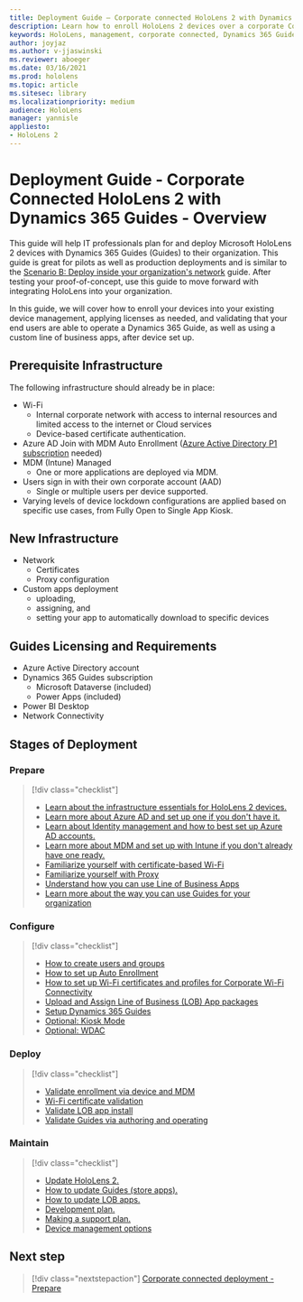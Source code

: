 ```yaml
---
title: Deployment Guide – Corporate connected HoloLens 2 with Dynamics 365 Guides - Overview
description: Learn how to enroll HoloLens 2 devices over a corporate Connected network with Dynamics 365 Guides.
keywords: HoloLens, management, corporate connected, Dynamics 365 Guides, AAD, Azure AD, MDM, Mobile Device Management
author: joyjaz
ms.author: v-jjaswinski
ms.reviewer: aboeger
ms.date: 03/16/2021
ms.prod: hololens
ms.topic: article
ms.sitesec: library
ms.localizationpriority: medium
audience: HoloLens
manager: yannisle
appliesto:
- HoloLens 2
---
```


# Deployment Guide - Corporate Connected HoloLens 2 with Dynamics 365 Guides - Overview

This guide will help IT professionals plan for and deploy Microsoft HoloLens 2 devices with Dynamics 365 Guides (Guides) to their organization. This guide is great for pilots as well as production deployments and is similar to the [Scenario B: Deploy inside your organization's network](https://docs.microsoft.com/hololens/common-scenarios#scenario-b-deploy-inside-your-organizations-network) guide. After testing your proof-of-concept, use this guide to move forward with integrating HoloLens into your organization.

In this guide, we will cover how to enroll your devices into your existing device management, applying licenses as needed, and validating that your end users are able to operate a Dynamics 365 Guide, as well as using a custom line of business apps, after device set up. 

## Prerequisite Infrastructure

The following infrastructure should already be in place:
- Wi-Fi
    - Internal corporate network with access to internal resources and limited access to the internet or Cloud services
    - Device-based certificate authentication.
- Azure AD Join with MDM Auto Enrollment ([Azure Active Directory P1 subscription](https://docs.microsoft.com/azure/active-directory/fundamentals/active-directory-whatis) needed)
- MDM (Intune) Managed
    - One or more applications are deployed via MDM.
- Users sign in with their own corporate account (AAD)
    - Single or multiple users per device supported.
- Varying levels of device lockdown configurations are applied based on specific use cases, from Fully Open to Single App Kiosk.

## New Infrastructure

- Network 
    - Certificates
    - Proxy configuration
- Custom apps deployment
    - uploading, 
    - assigning, and 
    - setting your app to automatically download to specific devices

## Guides Licensing and Requirements
- Azure Active Directory account
- Dynamics 365 Guides subscription
    - Microsoft Dataverse (included)
    - Power Apps (included)
- Power BI Desktop
- Network Connectivity

## Stages of Deployment
### Prepare
> [!div class="checklist"]
>- [Learn about the infrastructure essentials for HoloLens 2 devices.](hololens2-corp-connected-prepare.md#infrastructure-essentials)
>- [Learn more about Azure AD and set up one if you don't have it.](hololens2-corp-connected-prepare.md#azure-active-directory)
>- [Learn about Identity management and how to best set up Azure AD accounts.](hololens2-corp-connected-prepare.md#identity-management)
>- [Learn more about MDM and set up with Intune if you don't already have one ready.](hololens2-corp-connected-prepare.md#mobile-device-management)
>- [Familiarize yourself with certificate-based Wi-Fi](hololens2-corp-connected-prepare.md#certificates)
>- [Familiarize yourself with Proxy](hololens2-corp-connected-prepare.md#proxy)
>- [Understand how you can use Line of Business Apps](hololens2-corp-connected-prepare.md#line-of-business-apps)
>- [Learn more about the way you can use Guides for your organization](hololens2-corp-connected-prepare.md#guides-playbook)
### Configure
> [!div class="checklist"]
>- [How to create users and groups](hololens2-corp-connected-configure.md#azure-users-and-groups)
>- [How to set up Auto Enrollment](hololens2-corp-connected-configure.md#auto-enrollment-on-hololens-2)
>- [How to set up Wi-Fi certificates and profiles for Corporate Wi-Fi Connectivity](hololens2-corp-connected-configure.md#corporate-wi-fi-connectivity)
>- [Upload and Assign Line of Business (LOB) App packages](hololens2-corp-connected-configure.md#app-deployment)
>- [Setup Dynamics 365 Guides](hololens2-corp-connected-configure.md#setup-guides-application-licenses-dataverse-and-authoring)
>- [Optional: Kiosk Mode](hololens2-corp-connected-configure.md#optional:-kiosk-mode)
>- [Optional: WDAC](hololens2-corp-connected-configure.md##optional:-wdac)
### Deploy
> [!div class="checklist"]
>-	[Validate enrollment via device and MDM](hololens2-corp-connected-deploy.md#enrollment-validation)
>-	[Wi-Fi certificate validation](hololens2-corp-connected-deploy.md#wi-fi-certificate-validation)
>-	[Validate LOB app install](hololens2-corp-connected-deploy.md#validate-line-of-business-lob-app-install)
>-	[Validate Guides via authoring and operating](hololens2-corp-connected-deploy.md#validate-dynamics-365-guides)
### Maintain
> [!div class="checklist"]
>- [Update HoloLens 2.](hololens2-corp-connected-maintain.md#update-hololens)
>- [How to update Guides (store apps).](hololens2-corp-connected-maintain.md#how-to-update-dynamics-365-guides-and-other-store-apps)
>- [How to update LOB apps.](hololens2-corp-connected-maintain.md#how-to-update-line-of-business-lob-apps) 
>- [Development plan.](hololens2-corp-connected-maintain.md#development-plan) 
>- [Making a support plan.](hololens2-corp-connected-maintain.md#support-plan)
>- [Device management options](hololens2-corp-connected-maintain.md#device-management)

## Next step 
> [!div class="nextstepaction"]
> [Corporate connected deployment - Prepare](hololens2-corp-connected-prepare.md)
